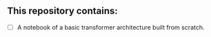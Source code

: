 ## This repository contains:
- [ ] A notebook of a basic transformer architecture built from scratch.
